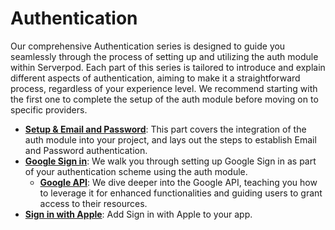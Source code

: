 # Authentication

Our comprehensive Authentication series is designed to guide you seamlessly through the process of setting up and utilizing the auth module within Serverpod. Each part of this series is tailored to introduce and explain different aspects of authentication, aiming to make it a straightforward process, regardless of your experience level. We recommend starting with the first one to complete the setup of the auth module before moving on to specific providers.

- __[Setup & Email and Password](https://medium.com/serverpod/getting-started-with-serverpod-authentication-part-1-72c25280e6e9)__: This part covers the integration of the auth module into your project, and lays out the steps to establish Email and Password authentication.
- __[Google Sign in](https://medium.com/serverpod/integrating-google-sign-in-with-serverpod-authentication-part-2-6fade3099baf)__: We walk you through setting up Google Sign in as part of your authentication scheme using the auth module.
  - __[Google API](https://medium.com/serverpod/working-with-the-google-api-in-serverpod-authentication-part-2-5-bbb077ec74d4)__: We dive deeper into the Google API, teaching you how to leverage it for enhanced functionalities and guiding users to grant access to their resources.
- __[Sign in with Apple](https://medium.com/serverpod/integrating-apple-sign-in-with-serverpod-authentication-part-3-f5a49d006800)__: Add Sign in with Apple to your app.
